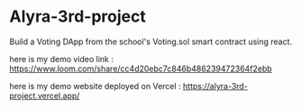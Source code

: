 # Alyra-3rd-project

 Build a Voting DApp from the school's Voting.sol smart contract using react.
 
 here is my demo video link : https://www.loom.com/share/cc4d20ebc7c846b486239472364f2ebb
 
 here is my demo website deployed on Vercel : https://alyra-3rd-project.vercel.app/
